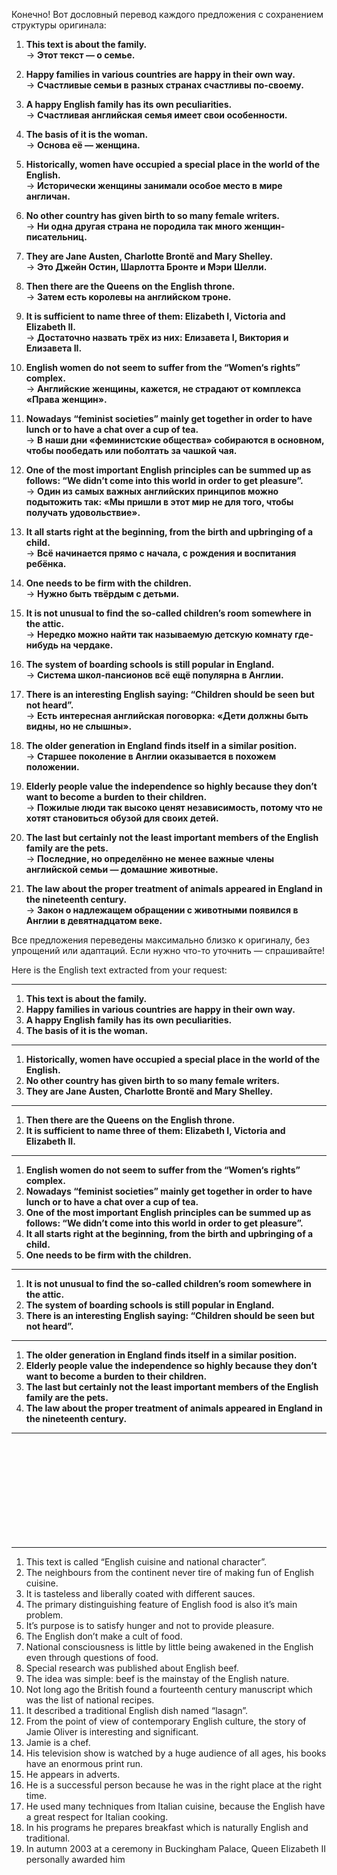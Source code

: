 Конечно! Вот дословный перевод каждого предложения с сохранением структуры оригинала:  

1. **This text is about the family.**  
   → **Этот текст — о семье.**  

2. **Happy families in various countries are happy in their own way.**  
   → **Счастливые семьи в разных странах счастливы по-своему.**  

3. **A happy English family has its own peculiarities.**  
   → **Счастливая английская семья имеет свои особенности.**  

4. **The basis of it is the woman.**  
   → **Основа её — женщина.**  

5. **Historically, women have occupied a special place in the world of the English.**  
   → **Исторически женщины занимали особое место в мире англичан.**  

6. **No other country has given birth to so many female writers.**  
   → **Ни одна другая страна не породила так много женщин-писательниц.**  

7. **They are Jane Austen, Charlotte Brontë and Mary Shelley.**  
   → **Это Джейн Остин, Шарлотта Бронте и Мэри Шелли.**  

8. **Then there are the Queens on the English throne.**  
   → **Затем есть королевы на английском троне.**  

9. **It is sufficient to name three of them: Elizabeth I, Victoria and Elizabeth II.**  
   → **Достаточно назвать трёх из них: Елизавета I, Виктория и Елизавета II.**  

10. **English women do not seem to suffer from the “Women‘s rights” complex.**  
    → **Английские женщины, кажется, не страдают от комплекса «Права женщин».**  

11. **Nowadays “feminist societies” mainly get together in order to have lunch or to have a chat over a cup of tea.**  
    → **В наши дни «феминистские общества» собираются в основном, чтобы пообедать или поболтать за чашкой чая.**  

12. **One of the most important English principles can be summed up as follows: “We didn’t come into this world in order to get pleasure”.**  
    → **Один из самых важных английских принципов можно подытожить так: «Мы пришли в этот мир не для того, чтобы получать удовольствие».**  

13. **It all starts right at the beginning, from the birth and upbringing of a child.**  
    → **Всё начинается прямо с начала, с рождения и воспитания ребёнка.**  

14. **One needs to be firm with the children.**  
    → **Нужно быть твёрдым с детьми.**  

15. **It is not unusual to find the so-called children’s room somewhere in the attic.**  
    → **Нередко можно найти так называемую детскую комнату где-нибудь на чердаке.**  

16. **The system of boarding schools is still popular in England.**  
    → **Система школ-пансионов всё ещё популярна в Англии.**  

17. **There is an interesting English saying: “Children should be seen but not heard”.**  
    → **Есть интересная английская поговорка: «Дети должны быть видны, но не слышны».**  

18. **The older generation in England finds itself in a similar position.**  
    → **Старшее поколение в Англии оказывается в похожем положении.**  

19. **Elderly people value the independence so highly because they don’t want to become a burden to their children.**  
    → **Пожилые люди так высоко ценят независимость, потому что не хотят становиться обузой для своих детей.**  

20. **The last but certainly not the least important members of the English family are the pets.**  
    → **Последние, но определённо не менее важные члены английской семьи — домашние животные.**  

21. **The law about the proper treatment of animals appeared in England in the nineteenth century.**  
    → **Закон о надлежащем обращении с животными появился в Англии в девятнадцатом веке.**  

Все предложения переведены максимально близко к оригиналу, без упрощений или адаптаций. Если нужно что-то уточнить — спрашивайте!

Here is the English text extracted from your request:  

---

1. **This text is about the family.**  
2. **Happy families in various countries are happy in their own way.**  
3. **A happy English family has its own peculiarities.**  
4. **The basis of it is the woman.**  
---
1. **Historically, women have occupied a special place in the world of the English.**  
2. **No other country has given birth to so many female writers.**  
3. **They are Jane Austen, Charlotte Brontë and Mary Shelley.**  
---
1. **Then there are the Queens on the English throne.**  
2. **It is sufficient to name three of them: Elizabeth I, Victoria and Elizabeth II.**  
---
1. **English women do not seem to suffer from the “Women‘s rights” complex.**  
2. **Nowadays “feminist societies” mainly get together in order to have lunch or to have a chat over a cup of tea.**  
3. **One of the most important English principles can be summed up as follows: “We didn’t come into this world in order to get pleasure”.**  
4. **It all starts right at the beginning, from the birth and upbringing of a child.**  
5. **One needs to be firm with the children.**  
---
1. **It is not unusual to find the so-called children’s room somewhere in the attic.**  
2. **The system of boarding schools is still popular in England.**  
3. **There is an interesting English saying: “Children should be seen but not heard”.**  
---
1. **The older generation in England finds itself in a similar position.**  
2. **Elderly people value the independence so highly because they don’t want to become a burden to their children.**  
3. **The last but certainly not the least important members of the English family are the pets.**  
4. **The law about the proper treatment of animals appeared in England in the nineteenth century.**  

--- 
```












```
---

1. This text is called “English cuisine and national character”. 
2. The neighbours from the continent never tire of making fun of English cuisine. 
3. It is tasteless and liberally coated with different sauces. 
4. The primary distinguishing feature of English food is also it’s main problem. 
5. It’s purpose is to satisfy hunger and not to provide pleasure. 
6. The English don’t make a cult of food. 
7. National consciousness is little by little being awakened in the English even through questions of food. 
8. Special research was published about English beef. 
9. The idea was simple: beef is the mainstay of the English nature.
10. Not long ago the British found a fourteenth century manuscript which was the list of national recipes.
11. It described a traditional English dish named “lasagn”. 
12. From the point of view of contemporary English culture, the story of Jamie Oliver is interesting and significant. 
13. Jamie is a chef. 
14. His television show is watched by a huge audience of all ages, his books have an enormous print run.
15. He appears in adverts. 
16. He is a successful person because he was in the right place at the right time. 
17. He used many techniques from Italian cuisine, because the English have a great respect for Italian cooking. 
18. In his programs he prepares breakfast which is naturally English and traditional. 
19. In autumn 2003 at a ceremony in Buckingham Palace, Queen Elizabeth II personally awarded him